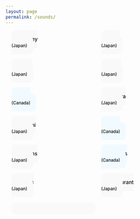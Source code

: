 ```yaml
---
layout: page
permalink: /sounds/
---
```


<div style="
  display: grid;
  grid-template-columns: repeat(auto-fit, minmax(160px, 1fr));
  gap: 1rem;
  max-width: 800px;
  margin: 0 auto;
  padding: 0 1rem;
">

  <a href="https://www.ekr.blog/soundscapes/An%20Alley%20(Japan).mp3" style="background:#f9f9f9; padding:1rem; border-radius:12px; text-align:center; text-decoration:none; color:#111; font-weight:500;">An Alley<br><small>(Japan)</small></a>

  <a href="https://www.ekr.blog/soundscapes/Birds%20(Japan).mp3" style="background:#f9f9f9; padding:1rem; border-radius:12px; text-align:center; text-decoration:none; color:#111; font-weight:500;">Birds<br><small>(Japan)</small></a>

  <a href="https://www.ekr.blog/soundscapes/Buses%20(Japan).mp3" style="background:#f9f9f9; padding:1rem; border-radius:12px; text-align:center; text-decoration:none; color:#111; font-weight:500;">Buses<br><small>(Japan)</small></a>

  <a href="https://www.ekr.blog/soundscapes/Cafes%20(Japan).mp3" style="background:#f9f9f9; padding:1rem; border-radius:12px; text-align:center; text-decoration:none; color:#111; font-weight:500;">Cafes<br><small>(Japan)</small></a>

  <a href="https://www.ekr.blog/soundscapes/Drain%20(Canada).mp3" style="background:#f1faff; padding:1rem; border-radius:12px; text-align:center; text-decoration:none; color:#111; font-weight:500;">Drain<br><small>(Canada)</small></a>

  <a href="https://www.ekr.blog/soundscapes/Izakaya%20(Japan).mp3" style="background:#f9f9f9; padding:1rem; border-radius:12px; text-align:center; text-decoration:none; color:#111; font-weight:500;">Izakaya<br><small>(Japan)</small></a>

  <a href="https://www.ekr.blog/soundscapes/Konbini%20(Japan).mp3" style="background:#f9f9f9; padding:1rem; border-radius:12px; text-align:center; text-decoration:none; color:#111; font-weight:500;">Konbini<br><small>(Japan)</small></a>

  <a href="https://www.ekr.blog/soundscapes/River%20(Canada).mp3" style="background:#f1faff; padding:1rem; border-radius:12px; text-align:center; text-decoration:none; color:#111; font-weight:500;">River<br><small>(Canada)</small></a>

  <a href="https://www.ekr.blog/soundscapes/Stations%20(Japan).mp3" style="background:#f9f9f9; padding:1rem; border-radius:12px; text-align:center; text-decoration:none; color:#111; font-weight:500;">Stations<br><small>(Japan)</small></a>

  <a href="https://www.ekr.blog/soundscapes/Streams%20(Canada).mp3" style="background:#f1faff; padding:1rem; border-radius:12px; text-align:center; text-decoration:none; color:#111; font-weight:500;">Streams<br><small>(Canada)</small></a>

  <a href="https://www.ekr.blog/soundscapes/Waves%20(Japan).mp3" style="background:#f9f9f9; padding:1rem; border-radius:12px; text-align:center; text-decoration:none; color:#111; font-weight:500;">Waves<br><small>(Japan)</small></a>
  
<a href="https://www.ekr.blog/soundscapes/Restaurant%20(Japan).mp3" style="background:#f9f9f9; padding:1rem; border-radius:12px; text-align:center; text-decoration:none; color:#111; font-weight:500;">Restaurant<br><small>(Japan)</small>

</a>


</div>

